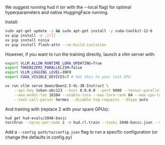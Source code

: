 We suggest running hud rl (or with the --local flag) for optimal hyperparameters and native HuggingFace running.

Install:
```bash
sudo apt-get update -y && sudo apt-get install -y cuda-toolkit-12-6
uv pip install -e .[rl]
uv pip install ninja
uv pip install flash-attn --no-build-isolation
```


However, if you want to run the training directly, launch a vllm server with:
```bash
export VLLM_ALLOW_RUNTIME_LORA_UPDATING=True
export TOKENIZERS_PARALLELISM=false
export VLLM_LOGGING_LEVEL=INFO
export CUDA_VISIBLE_DEVICES=7 # Set this to your last GPU

uv run vllm serve Qwen/Qwen2.5-VL-3B-Instruct \
    --api-key token-abc123 --host 0.0.0.0 --port 8000 --tensor-parallel-size 1 --trust-remote-code \
    --max-model-len 16384 --enable-lora --max-lora-rank 64 --max-cpu-loras 4 --enable-auto-tool-choice \
    --tool-call-parser hermes --disable-log-requests --dtype auto
```

And training with (replace 2 with your spare GPUs):
```bash
hud get hud-evals/2048-basic
torchrun --nproc-per-node 2 -m hud.rl.train --tasks 2048-basic.json --verbose
```

Add a `--config path/to/config.json` flag to run a specific configuration (or change the defaults in config.py)
